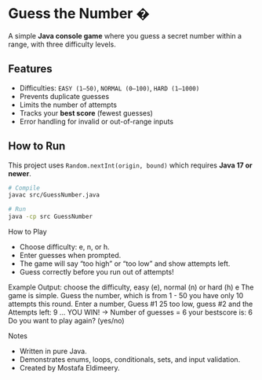 # Guess the Number �

A simple **Java console game** where you guess a secret number within a range, with three difficulty levels.

## Features
- Difficulties: `EASY (1–50)`, `NORMAL (0–100)`, `HARD (1–1000)`
- Prevents duplicate guesses
- Limits the number of attempts
- Tracks your **best score** (fewest guesses)
- Error handling for invalid or out-of-range inputs

## How to Run
This project uses `Random.nextInt(origin, bound)` which requires **Java 17 or newer**.

```bash
# Compile
javac src/GuessNumber.java

# Run
java -cp src GuessNumber
```
How to Play
- Choose difficulty: e, n, or h.
- Enter guesses when prompted.
- The game will say “too high” or “too low” and show attempts left.
- Guess correctly before you run out of attempts!

Example Output: 
choose the difficulty, easy (e), normal (n) or hard (h)
e
The game is simple. Guess the number, which is from 1 - 50 you have only 10 attempts this round.
Enter a number, Guess #1
25
too low, guess #2 and the Attempts left: 9
...
YOU WIN! -> Number of guesses = 6 your bestscore is: 6
Do you want to play again? (yes/no)

Notes
- Written in pure Java.
- Demonstrates enums, loops, conditionals, sets, and input validation.
- Created by Mostafa Eldimeery.
